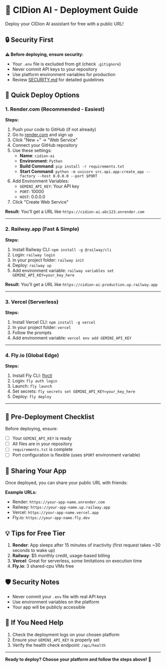 # 🚀 CIDion AI - Deployment Guide

Deploy your CIDion AI assistant for free with a public URL!

## 🔒 Security First

**⚠️ Before deploying, ensure security:**
- Your `.env` file is excluded from git (check `.gitignore`)
- Never commit API keys to your repository
- Use platform environment variables for production
- Review [SECURITY.md](SECURITY.md) for detailed guidelines

## 🌟 Quick Deploy Options

### 1. **Render.com (Recommended - Easiest)**

**Steps:**
1. Push your code to GitHub (if not already)
2. Go to [render.com](https://render.com) and sign up
3. Click "New +" → "Web Service"
4. Connect your GitHub repository
5. Use these settings:
   - **Name**: `cidion-ai`
   - **Environment**: `Python`
   - **Build Command**: `pip install -r requirements.txt`
   - **Start Command**: `python -m uvicorn src.api.app:create_app --factory --host 0.0.0.0 --port $PORT`
6. Add Environment Variables:
   - `GEMINI_API_KEY`: Your API key
   - `PORT`: 10000
   - `HOST`: 0.0.0.0
7. Click "Create Web Service"

**Result**: You'll get a URL like `https://cidion-ai-abc123.onrender.com`

---

### 2. **Railway.app (Fast & Simple)**

**Steps:**
1. Install Railway CLI: `npm install -g @railway/cli`
2. Login: `railway login`
3. In your project folder: `railway init`
4. Deploy: `railway up`
5. Add environment variable: `railway variables set GEMINI_API_KEY=your_key_here`

**Result**: You'll get a URL like `https://cidion-ai-production.up.railway.app`

---

### 3. **Vercel (Serverless)**

**Steps:**
1. Install Vercel CLI: `npm install -g vercel`
2. In your project folder: `vercel`
3. Follow the prompts
4. Add environment variable: `vercel env add GEMINI_API_KEY`

---

### 4. **Fly.io (Global Edge)**

**Steps:**
1. Install Fly CLI: [flyctl](https://fly.io/docs/hands-on/install-flyctl/)
2. Login: `fly auth login`
3. Launch: `fly launch`
4. Set secrets: `fly secrets set GEMINI_API_KEY=your_key_here`
5. Deploy: `fly deploy`

---

## 🔧 Pre-Deployment Checklist

Before deploying, ensure:

- [ ] Your `GEMINI_API_KEY` is ready
- [ ] All files are in your repository
- [ ] `requirements.txt` is complete
- [ ] Port configuration is flexible (uses `$PORT` environment variable)

## 📱 Sharing Your App

Once deployed, you can share your public URL with friends:

**Example URLs:**
- Render: `https://your-app-name.onrender.com`
- Railway: `https://your-app-name.up.railway.app`
- Vercel: `https://your-app-name.vercel.app`
- Fly.io: `https://your-app-name.fly.dev`

## 💡 Tips for Free Tier

1. **Render**: App sleeps after 15 minutes of inactivity (first request takes ~30 seconds to wake up)
2. **Railway**: $5 monthly credit, usage-based billing
3. **Vercel**: Great for serverless, some limitations on execution time
4. **Fly.io**: 3 shared-cpu VMs free

## 🛡️ Security Notes

- Never commit your `.env` file with real API keys
- Use environment variables on the platform
- Your app will be publicly accessible

## 🚨 If You Need Help

1. Check the deployment logs on your chosen platform
2. Ensure your `GEMINI_API_KEY` is properly set
3. Verify the health check endpoint: `/api/health`

---

**Ready to deploy? Choose your platform and follow the steps above!** 🎉
